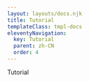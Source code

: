 ```yaml
---
layout: layouts/docs.njk
title: Tutorial
templateClass: tmpl-docs
eleventyNavigation:
  key: Tutorial
  parent: zh-CN
  order: 4
---
```


Tutorial